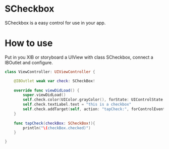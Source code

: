 SCheckbox
=========

SCheckbox is a easy control for use in your app.

How to use
=========

Put in you XIB or storyboard a UIView with class SCheckbox, connect a IBOutlet and configure.

```swift
class ViewController: UIViewController {

    @IBOutlet weak var check: SCheckBox!
    
    override func viewDidLoad() {
        super.viewDidLoad()
        self.check.color(UIColor.grayColor(), forState: UIControlState.Normal)
        self.check.textLabel.text = "this is a checkbox"
        self.check.addTarget(self, action: "tapCheck:", forControlEvents: UIControlEvents.ValueChanged)
    }
    
    func tapCheck(checkBox: SCheckBox!){
        println("\(checkBox.checked)")
    }

}
```
